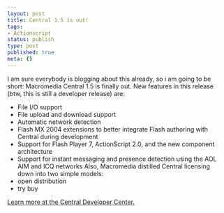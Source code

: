 ```yaml
---
layout: post
title: Central 1.5 is out!
tags:
- Actionscript
status: publish
type: post
published: true
meta: {}
---
```

I am sure everybody is blogging about this already, so i am going to be short:
Macromedia Central 1.5 is finally out.
New features in this release (btw, this is still a developer release) are:
- File I/O support
- File upload and download support
- Automatic network detection
- Flash MX 2004 extensions to better integrate Flash authoring with Central during development
- Support for Flash Player 7, ActionScript 2.0, and the new component architecture
- Support for instant messaging and presence detection using the AOL AIM and ICQ networks
Also, Macromedia distilled Central licensing down into two simple models:
- open distribution
- try buy

<a href="http://www.macromedia.com/devnet/central/">Learn more at the Central Developer Center.</a>
